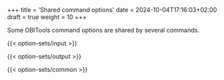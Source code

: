 +++
title = 'Shared command options'
date = 2024-10-04T17:16:03+02:00
draft = true
weight = 10
+++

Some OBITools command options are shared by several commands. 

{{< option-sets/input >}}

{{< option-sets/output >}}

{{< option-sets/common >}}
